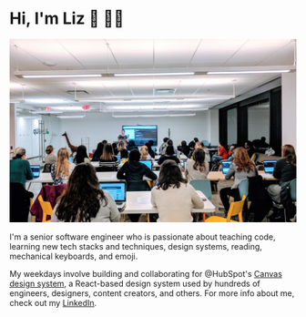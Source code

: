 # Hi, I'm Liz 👋 👩‍💻

![Teaching an ES6 course for Women Who Code Boston](https://github.com/anythingcodes/anythingcodes/blob/master/teaching.jpeg)

I'm a senior software engineer who is passionate about teaching code, learning new tech stacks and techniques, design systems, reading, mechanical keyboards, and emoji.

My weekdays involve building and collaborating for @HubSpot's [Canvas design system](https://canvas.hubspot.com), a React-based design system used by hundreds of engineers, designers, content creators, and others. For more info about me, check out my [LinkedIn](https://www.linkedin.com/in/lizhelene/).
